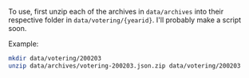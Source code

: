 To use, first unzip each of the archives in `data/archives` into their respective folder in `data/votering/{yearid}`. I'll probably make a script soon.

Example:
```bash
mkdir data/votering/200203
unzip data/archives/votering-200203.json.zip data/votering/200203
```
